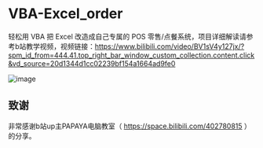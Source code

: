 # VBA-Excel_order
轻松用 VBA 把 Excel 改造成自己专属的 POS 零售/点餐系统，项目详细解读请参考b站教学视频，视频链接：https://www.bilibili.com/video/BV1sV4y127jx/?spm_id_from=444.41.top_right_bar_window_custom_collection.content.click&vd_source=20d1344d1cc02239bf154a1664ad9fe0

![image](https://github.com/JunHuaBai96/VBA-Excel_order/assets/102909786/4608dfc9-be6e-4fe4-8f2b-45a65aad1f07)

##  致谢
非常感谢b站up主PAPAYA电脑教室（ https://space.bilibili.com/402780815 ）的分享。
